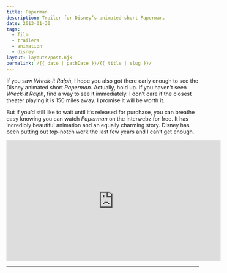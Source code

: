 ```yaml
---
title: Paperman
description: Trailer for Disney’s animated short Paperman.
date: 2013-01-30
tags: 
  - film
  - trailers
  - animation
  - disney
layout: layouts/post.njk
permalink: /{{ date | pathDate }}/{{ title | slug }}/
---
```


If you saw _Wreck-it Ralph_, I hope you also got there early enough to see the Disney animated short _Paperman_. Actually, hold up. If you haven’t seen _Wreck-it Ralph_, find a way to see it immediately. I don’t care if the closest theater playing it is 150 miles away. I promise it will be worth it.

But if you’d still like to wait until it’s released for purchase, you can breathe easy knowing you can watch _Paperman_ on the interwebz for free. It has incredibly beautiful animation and an equally charming story. Disney has been putting out top-notch work the last few years and I can’t get enough.

<iframe class="youtube-video" width="560" height="315" src="https://www.youtube.com/embed/mM6cLnscmO8" title="YouTube video player" frameborder="0" allow="accelerometer; autoplay; clipboard-write; encrypted-media; gyroscope; picture-in-picture; web-share" allowfullscreen></iframe>

---
